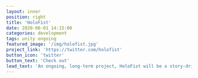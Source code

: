 ```yaml
---
layout: inner
position: right
title: 'HoloFist'
date: 2020-06-01 14:15:00
categories: development
tags: unity ongoing
featured_image: '/img/holofist.jpg'
project_link: 'https://twitter.com/holofist'
button_icon: 'twitter'
button_text: 'Check out'
lead_text: 'An ongoing, long-term project, HoloFist will be a story-driven open-world monster RPG, featuring overworld navigation puzzles and skill tests, diverse battle mechanics with TCG aspects and gardening minigame.'
---
```

